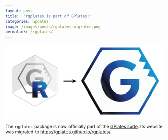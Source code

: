 ```yaml
---
layout: post
title:  "rgplates is part of GPlates!"
categories: updates
image: /images/posts/rgplates-migrated.png
permalink: /rgplates/
---
```



<img src="/images/posts/rgplates-migrated.png" alt="rgplates moving" width="500">

The `rgplates` package is now officially part of the [GPlates suite](https://www.gplates.org). Its website was migrated to <https://gplates.github.io/rgplates/>. 

